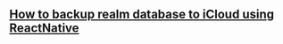 ## [How to backup realm database to iCloud using ReactNative](https://medium.com/@xhmm/how-to-backup-realm-database-to-icloud-using-reactnative-9fd038a0a6b1)
